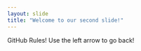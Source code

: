 ```yaml
---
layout: slide
title: "Welcome to our second slide!"
---
```

GitHub Rules!
Use the left arrow to go back!
